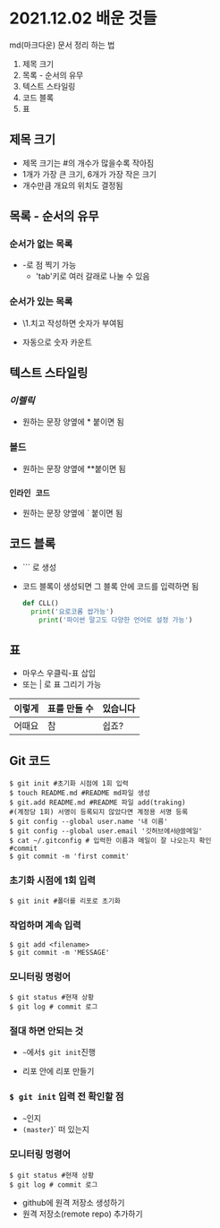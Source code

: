 # 2021.12.02 배운 것들

md(마크다운) 문서 정리 하는 법

1. 제목 크기
2. 목록 - 순서의 유무
3. 텍스트 스타일링
4. 코드 블록
5. 표

## 제목 크기

- 제목 크기는 \#의 개수가 많을수록 작아짐
- 1개가 가장 큰 크기, 6개가 가장 작은 크기
- 개수만큼 개요의 위치도 결정됨

## 목록 - 순서의 유무

### 순서가 없는 목록

- \-로 점 찍기 가능
  - 'tab'키로 여러 갈래로 나눌 수 있음

### 순서가 있는 목록

- \1.치고 작성하면 숫자가 부여됨

- 자동으로 숫자 카운트

## 텍스트 스타일링

### *이렐릭*

- 원하는 문장 양옆에 \* 붙이면 됨

### **볼드**

- 원하는 문장 양옆에 \**붙이면 됨

### `인라인 코드`

- 원하는 문장 양옆에 \` 붙이면 됨

## 코드 블록

- \``` 로 생성

- 코드 블록이 생성되면 그 블록 안에 코드를 입력하면 됨

  ```python
  def CLL()
  	print('요로코롬 쌉가능')
      print('파이썬 말고도 다양한 언어로 설정 가능')
  ```

  

## 표

- 마우스 우클릭-표 삽입
- 또는 \| 로 표 그리기 가능

| 이렇게 | 표를 만들 수 | 있습니다 |
| ------ | ------------ | -------- |
| 어때요 | 참           | 쉽죠?    |

## Git 코드

```
$ git init #초기화 시점에 1회 입력
$ touch README.md #README md파일 생성
$ git.add README.md #README 파일 add(traking)
#(계정당 1회) 서명이 등록되지 않았다면 계정용 서명 등록
$ git config --global user.name '내 이름'
$ git config --global user.email '깃허브에서@쓸메일'
$ cat ~/.gitconfig # 입력한 이름과 메일이 잘 나오는지 확인
#commit
$ git commit -m 'first commit'
```

### 초기화 시점에 1회 입력

```
$ git init #폴더를 리포로 초기화
```

### 작업하며 계속 입력

```
$ git add <filename>
$ git commit -m 'MESSAGE'
```

###  모니터링 명렁어

```
$ git status #현재 상황
$ git log # commit 로그
```

### 절대 하면 안되는 것

- `~`에서` $ git init `진행

- 리포 안에 리포 만들기

###  `$ git init` 입력 전 확인할 점

- `~`인지
- `(master`)`  떠 있는지

### 모니터링 멍령어

```
$ git status #현재 상황
$ git log # commit 로그
```

- github에 원격 저장소 생성하기
- 원격 저장소(remote repo) 추가하기
